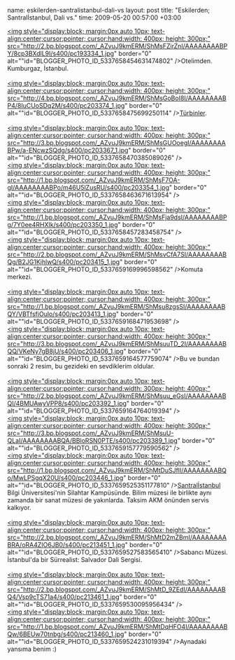 name: eskilerden-santralistanbul-dali-vs
layout: post
title: "Eskilerden; Santralİstanbul, Dali vs."
time: 2009-05-20 00:57:00 +03:00

<a onblur="try {parent.deselectBloggerImageGracefully();} catch(e) {}" href="http://2.bp.blogspot.com/_AZvuJ9kmERM/ShMsFZirZnI/AAAAAAAABPY/8cp3BXdlL9I/s1600-h/pc193334_1.jpg"><img style="display:block; margin:0px auto 10px; text-align:center;cursor:pointer; cursor:hand;width: 400px; height: 300px;" src="http://2.bp.blogspot.com/_AZvuJ9kmERM/ShMsFZirZnI/AAAAAAAABPY/8cp3BXdlL9I/s400/pc193334_1.jpg" border="0" alt=""id="BLOGGER_PHOTO_ID_5337658454631474802" /></a>Otelimden. Kumburgaz, İstanbul.<br /><br /><a onblur="try {parent.deselectBloggerImageGracefully();} catch(e) {}" href="http://4.bp.blogspot.com/_AZvuJ9kmERM/ShMsGoBoI8I/AAAAAAAABP4/8IuCUoSDq2M/s1600-h/pc203374_1.jpg"><img style="display:block; margin:0px auto 10px; text-align:center;cursor:pointer; cursor:hand;width: 400px; height: 300px;" src="http://4.bp.blogspot.com/_AZvuJ9kmERM/ShMsGoBoI8I/AAAAAAAABP4/8IuCUoSDq2M/s400/pc203374_1.jpg" border="0" alt=""id="BLOGGER_PHOTO_ID_5337658475699250114" /></a><a href="http://en.wikipedia.org/wiki/Turbine">Türbinler</a>.<br /><br /><a onblur="try {parent.deselectBloggerImageGracefully();} catch(e) {}" href="http://3.bp.blogspot.com/_AZvuJ9kmERM/ShMsGUOoegI/AAAAAAAABPw/a-ENcwzSQdg/s1600-h/pc203367_1.jpg"><img style="display:block; margin:0px auto 10px; text-align:center;cursor:pointer; cursor:hand;width: 400px; height: 300px;" src="http://3.bp.blogspot.com/_AZvuJ9kmERM/ShMsGUOoegI/AAAAAAAABPw/a-ENcwzSQdg/s400/pc203367_1.jpg" border="0" alt=""id="BLOGGER_PHOTO_ID_5337658470385089026" /></a><br /><a onblur="try {parent.deselectBloggerImageGracefully();} catch(e) {}" href="http://1.bp.blogspot.com/_AZvuJ9kmERM/ShMsF7OA-gI/AAAAAAAABPo/m46U5lZusRU/s1600-h/pc203354_1.jpg"><img style="display:block; margin:0px auto 10px; text-align:center;cursor:pointer; cursor:hand;width: 400px; height: 300px;" src="http://1.bp.blogspot.com/_AZvuJ9kmERM/ShMsF7OA-gI/AAAAAAAABPo/m46U5lZusRU/s400/pc203354_1.jpg" border="0" alt=""id="BLOGGER_PHOTO_ID_5337658463671613954" /></a><br /><a onblur="try {parent.deselectBloggerImageGracefully();} catch(e) {}" href="http://1.bp.blogspot.com/_AZvuJ9kmERM/ShMsFja9dsI/AAAAAAAABPg/7Y0ee4RHXIk/s1600-h/pc203350_1.jpg"><img style="display:block; margin:0px auto 10px; text-align:center;cursor:pointer; cursor:hand;width: 400px; height: 300px;" src="http://1.bp.blogspot.com/_AZvuJ9kmERM/ShMsFja9dsI/AAAAAAAABPg/7Y0ee4RHXIk/s400/pc203350_1.jpg" border="0" alt=""id="BLOGGER_PHOTO_ID_5337658457283458754" /></a><br /><a onblur="try {parent.deselectBloggerImageGracefully();} catch(e) {}" href="http://2.bp.blogspot.com/_AZvuJ9kmERM/ShMsvCfA7SI/AAAAAAAABQg/B2JG1KjhlwQ/s1600-h/pc203415_1.jpg"><img style="display:block; margin:0px auto 10px; text-align:center;cursor:pointer; cursor:hand;width: 400px; height: 300px;" src="http://2.bp.blogspot.com/_AZvuJ9kmERM/ShMsvCfA7SI/AAAAAAAABQg/B2JG1KjhlwQ/s400/pc203415_1.jpg" border="0" alt=""id="BLOGGER_PHOTO_ID_5337659169996598562" /></a>Komuta merkezi.<br /><br /><a onblur="try {parent.deselectBloggerImageGracefully();} catch(e) {}" href="http://1.bp.blogspot.com/_AZvuJ9kmERM/ShMsu8zgsSI/AAAAAAAABQY/VBTfsfiOulo/s1600-h/pc203413_1.jpg"><img style="display:block; margin:0px auto 10px; text-align:center;cursor:pointer; cursor:hand;width: 400px; height: 300px;" src="http://1.bp.blogspot.com/_AZvuJ9kmERM/ShMsu8zgsSI/AAAAAAAABQY/VBTfsfiOulo/s400/pc203413_1.jpg" border="0" alt=""id="BLOGGER_PHOTO_ID_5337659168471953698" /></a><br /><a onblur="try {parent.deselectBloggerImageGracefully();} catch(e) {}" href="http://3.bp.blogspot.com/_AZvuJ9kmERM/ShMsuuTD_2I/AAAAAAAABQQ/VKeNy7gB8jU/s1600-h/pc203406_1.jpg"><img style="display:block; margin:0px auto 10px; text-align:center;cursor:pointer; cursor:hand;width: 400px; height: 300px;" src="http://3.bp.blogspot.com/_AZvuJ9kmERM/ShMsuuTD_2I/AAAAAAAABQQ/VKeNy7gB8jU/s400/pc203406_1.jpg" border="0" alt=""id="BLOGGER_PHOTO_ID_5337659164577759074" /></a>Bu ve bundan sonraki 2 resim, bu gezideki en sevdiklerim oldular.<br /><br /><a onblur="try {parent.deselectBloggerImageGracefully();} catch(e) {}" href="http://2.bp.blogspot.com/_AZvuJ9kmERM/ShMsuu_eGsI/AAAAAAAABQI/4BMUAwyVPP8/s1600-h/pc203392_1.jpg"><img style="display:block; margin:0px auto 10px; text-align:center;cursor:pointer; cursor:hand;width: 300px; height: 400px;" src="http://2.bp.blogspot.com/_AZvuJ9kmERM/ShMsuu_eGsI/AAAAAAAABQI/4BMUAwyVPP8/s400/pc203392_1.jpg" border="0" alt=""id="BLOGGER_PHOTO_ID_5337659164764019394" /></a><br /><a onblur="try {parent.deselectBloggerImageGracefully();} catch(e) {}" href="http://3.bp.blogspot.com/_AZvuJ9kmERM/ShMsuU-QLaI/AAAAAAAABQA/BBloRSN0PTE/s1600-h/pc203389_1.jpg"><img style="display:block; margin:0px auto 10px; text-align:center;cursor:pointer; cursor:hand;width: 400px; height: 300px;" src="http://3.bp.blogspot.com/_AZvuJ9kmERM/ShMsuU-QLaI/AAAAAAAABQA/BBloRSN0PTE/s400/pc203389_1.jpg" border="0" alt=""id="BLOGGER_PHOTO_ID_5337659157779590562" /></a><br /><a onblur="try {parent.deselectBloggerImageGracefully();} catch(e) {}" href="http://1.bp.blogspot.com/_AZvuJ9kmERM/ShMtDuSJflI/AAAAAAAABQo/MwLPSgqX20U/s1600-h/pc203446_1.jpg"><img style="display:block; margin:0px auto 10px; text-align:center;cursor:pointer; cursor:hand;width: 400px; height: 300px;" src="http://1.bp.blogspot.com/_AZvuJ9kmERM/ShMtDuSJflI/AAAAAAAABQo/MwLPSgqX20U/s400/pc203446_1.jpg" border="0" alt=""id="BLOGGER_PHOTO_ID_5337659525351177810" /></a><a href="http://www.santralistanbul.com/">Santralİstanbul</a> Bilgi Üniversitesi'nin Silahtar Kampüsünde. Bilim müzesi ile birlikte aynı zamanda bir sanat müzesi de yakınlarda. Taksim AKM önünden servis kalkıyor.<br /><br /><a onblur="try {parent.deselectBloggerImageGracefully();} catch(e) {}" href="http://2.bp.blogspot.com/_AZvuJ9kmERM/ShMtD2mZBmI/AAAAAAAABRA/oRA4ZIO6JB0/s1600-h/pc213451_1.jpg"><img style="display:block; margin:0px auto 10px; text-align:center;cursor:pointer; cursor:hand;width: 400px; height: 300px;" src="http://2.bp.blogspot.com/_AZvuJ9kmERM/ShMtD2mZBmI/AAAAAAAABRA/oRA4ZIO6JB0/s400/pc213451_1.jpg" border="0" alt=""id="BLOGGER_PHOTO_ID_5337659527583565410" /></a>Sabancı Müzesi. İstanbul'da bir Sürrealist: Salvador Dali Sergisi.<br /><br /><a onblur="try {parent.deselectBloggerImageGracefully();} catch(e) {}" href="http://2.bp.blogspot.com/_AZvuJ9kmERM/ShMtD_9ZEdI/AAAAAAAABQ4/Vsp9cTS71a4/s1600-h/pc213461_1.jpg"><img style="display:block; margin:0px auto 10px; text-align:center;cursor:pointer; cursor:hand;width: 400px; height: 300px;" src="http://2.bp.blogspot.com/_AZvuJ9kmERM/ShMtD_9ZEdI/AAAAAAAABQ4/Vsp9cTS71a4/s400/pc213461_1.jpg" border="0" alt=""id="BLOGGER_PHOTO_ID_5337659530095956434" /></a><br /><a onblur="try {parent.deselectBloggerImageGracefully();} catch(e) {}" href="http://1.bp.blogspot.com/_AZvuJ9kmERM/ShMtDqHFO4I/AAAAAAAABQw/6BEUw70tnbg/s1600-h/pc213460_1.jpg"><img style="display:block; margin:0px auto 10px; text-align:center;cursor:pointer; cursor:hand;width: 400px; height: 300px;" src="http://1.bp.blogspot.com/_AZvuJ9kmERM/ShMtDqHFO4I/AAAAAAAABQw/6BEUw70tnbg/s400/pc213460_1.jpg" border="0" alt=""id="BLOGGER_PHOTO_ID_5337659524231019394" /></a>Aynadaki yansıma benim :)
